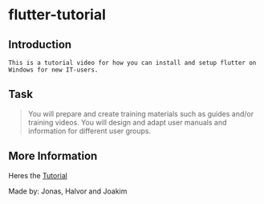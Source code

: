 # flutter-tutorial

## Introduction
    This is a tutorial video for how you can install and setup flutter on Windows for new IT-users.


## Task
> You will prepare and create training materials such as guides and/or training videos. 
> You will design and adapt user manuals and information for different user groups.

## More Information

Heres the [Tutorial](https://github.com/2INF-informasjonsteknologi/flutter-tutorial)


Made by: Jonas, Halvor and Joakim
